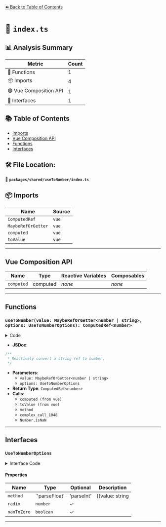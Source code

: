 [⬅️ Back to Table of Contents](../../../index.md)

# 📄 `index.ts`

## 📊 Analysis Summary

| Metric | Count |
|--------|-------|
| 🔧 Functions | 1 |
| 📦 Imports | 4 |
| 🟢 Vue Composition API | 1 |
| 📐 Interfaces | 1 |

## 📚 Table of Contents

- [Imports](#imports)
- [Vue Composition API](#vue-composition-api)
- [Functions](#functions)
- [Interfaces](#interfaces)

## 🛠️ File Location:
📂 **`packages/shared/useToNumber/index.ts`**

## 📦 Imports

| Name | Source |
|------|--------|
| `ComputedRef` | `vue` |
| `MaybeRefOrGetter` | `vue` |
| `computed` | `vue` |
| `toValue` | `vue` |


---

## Vue Composition API

| Name | Type | Reactive Variables | Composables |
|------|------|-------------------|-------------|
| `computed` | computed | *none* | *none* |


---

## Functions

### `useToNumber(value: MaybeRefOrGetter<number | string>, options: UseToNumberOptions): ComputedRef<number>`

<details><summary>Code</summary>

```ts
export function useToNumber(
  value: MaybeRefOrGetter<number | string>,
  options: UseToNumberOptions = {},
): ComputedRef<number> {
  const {
    method = 'parseFloat',
    radix,
    nanToZero,
  } = options

  return computed(() => {
    let resolved = toValue(value)
    if (typeof method === 'function')
      resolved = method(resolved)
    else if (typeof resolved === 'string')
      resolved = Number[method](resolved, radix)

    if (nanToZero && Number.isNaN(resolved))
      resolved = 0
    return resolved
  })
}
```
</details>

- **JSDoc**:
```ts
/**
 * Reactively convert a string ref to number.
 */
```

- **Parameters**:
  - `value: MaybeRefOrGetter<number | string>`
  - `options: UseToNumberOptions`
- **Return Type**: `ComputedRef<number>`
- **Calls**:
  - `computed (from vue)`
  - `toValue (from vue)`
  - `method`
  - `complex_call_1048`
  - `Number.isNaN`

---

## Interfaces

### `UseToNumberOptions`

<details><summary>Interface Code</summary>

```ts
export interface UseToNumberOptions {
  /**
   * Method to use to convert the value to a number.
   *
   * Or a custom function for the conversion.
   *
   * @default 'parseFloat'
   */
  method?: 'parseFloat' | 'parseInt' | ((value: string | number) => number)

  /**
   * The base in mathematical numeral systems passed to `parseInt`.
   * Only works with `method: 'parseInt'`
   */
  radix?: number

  /**
   * Replace NaN with zero
   *
   * @default false
   */
  nanToZero?: boolean
}
```
</details>

#### Properties

| Name | Type | Optional | Description |
|------|------|----------|-------------|
| `method` | `'parseFloat' | 'parseInt' | ((value: string | number) => number)` | ✓ |  |
| `radix` | `number` | ✓ |  |
| `nanToZero` | `boolean` | ✓ |  |


---